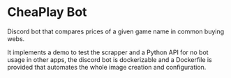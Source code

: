 # CheaPlay Bot
Discord bot that compares prices of a given game name in common buying webs.

It implements a demo to test the scrapper and a Python API for no bot usage in other apps, the discord bot is dockerizable and a Dockerfile is provided that automates the whole image creation and configuration.
